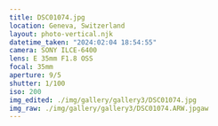 ```yaml
---
title: DSC01074.jpg
location: Geneva, Switzerland
layout: photo-vertical.njk
datetime_taken: "2024:02:04 18:54:55"
camera: SONY ILCE-6400
lens: E 35mm F1.8 OSS
focal: 35mm
aperture: 9/5
shutter: 1/100
iso: 200
img_edited: ./img/gallery/gallery3/DSC01074.jpg
img_raw: ./img/gallery/gallery3/DSC01074.ARW.jpgaw
---
```

